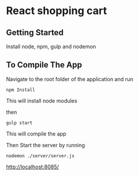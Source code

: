 React shopping cart
===================
## Getting Started
Install node, npm, gulp and nodemon

## To Compile The App

Navigate to the root folder of the application and run

```
npm Install
```
This will install node modules

then
```
gulp start
```
This will compile the app

Then Start the server by running
```
nodemon ./server/server.js
```

[http://localhost:8085/](http://localhost:8085/)
